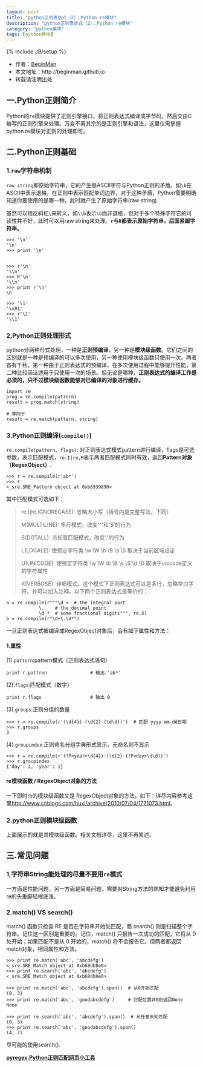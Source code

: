 ```yaml
---
layout: post
title: "python正则表达式（2）：Python re模块"
description: "python正则表达式（2）：Python re模块"
category: "python模块"
tags: [python模块]
---
```

{% include JB/setup %}
<ul>
    <li>作者：<a href="http://weibo.com/beginman" target="blank">BeginMan</a></li>
    <li>本文地址：http://beginman.github.io</li>
    <li>转载请注明出处</li>
</ul>
<h2>一.Python正则简介</h2>

<p>Python的<code>re</code>模块提供了正则引擎接口，将正则表达式编译成字节码，然后交由C编写的正则引擎来处理。万变不离其宗的是正则引擎和语法，这里仅需掌握python re模块对正则的处理即可。</p>

<h2>二.Python正则基础</h2>

<h3>1.<code>raw</code>字符串机制</h3>

<p><code>raw string</code>即原始字符串，它的产生是ASCII字符与Python正则的矛盾，如<code>\b</code>在ASCII中表示退格，在正则中表示匹配单词边界，对于这种矛盾，Python需要明确知道你要使用的是哪一种，此时就产生了原始字符串(raw string).</p>

<!--more-->

<p>虽然可以用反斜杠<code>\</code>来转义，如<code>\\b</code>表示<code>\b</code>而非退格，但对于多个特殊字符它的可读性并不好，此时可以用raw string来处理。<strong><code>r</code>与<code>R</code>都表示原始字符串，后面紧跟字符串。</strong></p>

<pre><code>&gt;&gt;&gt; '\n'
'\n'
&gt;&gt;&gt; print '\n'


&gt;&gt;&gt; r'\n'
'\\n'
&gt;&gt;&gt; R'\n'
'\\n'
&gt;&gt;&gt; print r'\n'
\n

&gt;&gt;&gt; '\1'
'\x01'
&gt;&gt;&gt; r'\1'
'\\1'
</code></pre>

<h3>2,Python正则处理形式</h3>

<p>python分两种形式处理，一种是<strong>正则预编译</strong>，另一种是<strong>模块级函数</strong>。它们之间的区别就是一种是预编译的可以多次使用，另一种使用模块级函数只使用一次。两者各有千秋，第一种由于正则表达式的预编译，在多次使用过程中能够提升性能，第二种比较简洁适用于只使用一次的场景。但无论是哪种，<strong>正则表达式的编译工作是必须的，只不过模块级函数能够对已编译的对象进行缓存。</strong></p>

<pre><code>import re
prog = re.compile(pattern)
result = prog.match(string)

# 等同于
result = re.match(pattern, string)
</code></pre>

<h3>3.Python正则编译(<code>compile()</code>)</h3>

<p><code>re.compile(pattern, flags)</code>: 对正则表达式模式pattern进行编译，flags是可选参数，表示匹配模式，<code>re.I|re,M</code>表示两者匹配模式同时有效，返回<strong>Pattern对象（RegexObject）</strong>.</p>

<pre><code>&gt;&gt;&gt; r = re.compile(r'ab*')
&gt;&gt;&gt; r
&lt;_sre.SRE_Pattern object at 0xb6939890&gt;
</code></pre>

<p>其中匹配模式可选如下：</p>

<blockquote>
  <p>re.I(re.IGNORECASE): 忽略大小写（括号内是完整写法，下同）</p>
  
  <p>M(MULTILINE): 多行模式，改变'^'和'$'的行为</p>
  
  <p>S(DOTALL): 点任意匹配模式，改变'.'的行为</p>
  
  <p>L(LOCALE): 使预定字符类 \w \W \b \B \s \S 取决于当前区域设定</p>
  
  <p>U(UNICODE): 使预定字符类 \w \W \b \B \s \S \d \D 取决于unicode定义的字符属性</p>
  
  <p>X(VERBOSE): 详细模式。这个模式下正则表达式可以是多行，忽略空白字符，并可以加入注释。以下两个正则表达式是等价的：</p>
</blockquote>

<pre><code>a = re.compile(r"""\d +  # the integral part
            \.    # the decimal point
            \d *  # some fractional digits""", re.X)
b = re.compile(r"\d+\.\d*")
</code></pre>

<p>一旦正则表达式被编译成RegexObject对象后，会有如下属性和方法：</p>

<h4>1.属性</h4>

<p>(1).<code>pattern</code>:pattern模式（正则表达式语句）</p>

<pre><code>print r.pattren                # 输出:'ab*'
</code></pre>

<p>(2).<code>flags</code>:匹配模式（数字）</p>

<pre><code>print r.flags                  # 输出 0
</code></pre>

<p>(3).<code>groups</code>:正则分组的数量</p>

<pre><code>&gt;&gt;&gt; r = re.compile(r'(\d{4})-(\d{2}-(\d\d))')  # 匹配 yyyy-mm-dd日期
&gt;&gt;&gt; r.groups
3
</code></pre>

<p>(4).<code>groupindex</code>:正则命名分组字典形式显示，无命名则不显示</p>

<pre><code>&gt;&gt;&gt; r = re.compile(r'(?P&lt;year&gt;\d{4})-(\d{2}-(?P&lt;day&gt;\d\d))')
&gt;&gt;&gt; r.groupindex
{'day': 3, 'year': 1}
</code></pre>

<h4>re模块函数 / RegexObject对象的方法</h4>

<p>一下即时re的模块级函数又是 RegexObject对象的方法，如下：详尽内容参考这里<a href="http://www.cnblogs.com/huxi/archive/2010/07/04/1771073.html">http://www.cnblogs.com/huxi/archive/2010/07/04/1771073.html</a>。</p>

<h3>2.python正则模块级函数</h3>

<p>上面展示的就是其模块级函数。相关文档详尽，这里不再累述。</p>

<h2>三.常见问题</h2>

<h3>1,字符串String能处理的尽量不要用<code>re</code>模式</h3>

<p>一方面是性能问题，另一方面是简易问题，需要对String方法的熟知才能避免利用re的头重脚轻根底浅。</p>

<h3>2.match() VS search()</h3>

<p>match() 函数只检查 RE 是否在字符串开始处匹配，而 search() 则是扫描整个字符串。记住这一区别是重要的。记住，match() 只报告一次成功的匹配，它将从 0 处开始；如果匹配不是从 0 开始的，match() 将不会报告它。但两者都返回match对象，相同属性和方法。</p>

<pre><code>&gt;&gt;&gt; print re.match('abc', 'abcdefg')
&lt;_sre.SRE_Match object at 0xb68db8e0&gt;
&gt;&gt;&gt; print re.search('abc', 'abcdefg')
&lt;_sre.SRE_Match object at 0xb68db8e0&gt;

&gt;&gt;&gt; print re.match('abc', 'abcdefg').span()  # 从0开始匹配
(0, 3)
&gt;&gt;&gt; print re.match('abc', 'goodabcdefg')     # 匹配位置非0则返回None
None

&gt;&gt;&gt; print re.search('abc', 'abcdefg').span()  # 从任意未知匹配
(0, 3)
&gt;&gt;&gt; print re.search('abc', 'goodabcdefg').span()
(4, 7)
</code></pre>

<p>尽可能的使用search().</p>

<p><strong><a href="http://www.pyregex.com/">pyregex.Python正则匹配网页小工具</a></strong></p>
